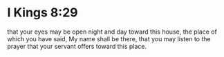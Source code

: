 # I Kings 8:29

that your eyes may be open night and day toward this house, the place of which you have said, My name shall be there, that you may listen to the prayer that your servant offers toward this place.
